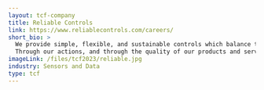 ```yaml
---
layout: tcf-company
title: Reliable Controls
link: https://www.reliablecontrols.com/careers/
short_bio: >
  We provide simple, flexible, and sustainable controls which balance the comfort, efficiency, and greenhouse gas reductions of the built environment all around the world.<br/><br/>
  Through our actions, and through the quality of our products and services, we earn and sustain the reputation and brand recognition of having the most satisfied customers in the building automation industry.
imageLink: /files/tcf2023/reliable.jpg
industry: Sensors and Data
type: tcf
---
```

